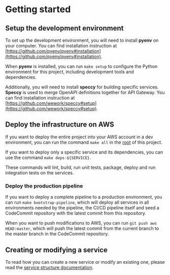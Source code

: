 Getting started
===============

## Setup the development environment

To set up the development environment, you will need to install __pyenv__ on your computer. You can find installation instruction at [https://github.com/pyenv/pyenv#installation](https://github.com/pyenv/pyenv#installation).

When __pyenv__ is installed, you can run `make setup` to configure the Python environment for this project, including development tools and dependencies.

Additionally, you will need to install __speccy__ for building specific services. __Speccy__ is used to merge OpenAPI definitions together for API Gateway. You can find installation instruction at [https://github.com/wework/speccy#setup](https://github.com/wework/speccy#setup).

## Deploy the infrastructure on AWS

If you want to deploy the entire project into your AWS account in a dev environment, you can run the command `make all` in the [root](../) of this project.

If you want to deploy only a specific service and its dependencies, you can use the command `make deps-${SERVICE}`.

These commands will lint, build, run unit tests, package, deploy and run integration tests on the services.

### Deploy the production pipeline

If you want to deploy a complete pipeline to a production environment, you can run `make bootstrap-pipeline`, which will deploy all services in all environments needed by the pipeline, the CI/CD pipeline itself and seed a CodeCommit repository with the latest commit from this repository.

When you want to push modifications to AWS, you can run `git push aws HEAD:master`, which will push the latest commit from the current branch to the master branch in the CodeCommit repository.

## Creating or modifying a service

To read how you can create a new service or modify an existing one, please read the [service structure documentation](service.md).